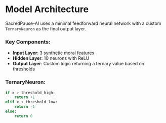 # Model Architecture

SacredPause-AI uses a minimal feedforward neural network with a custom `TernaryNeuron` as the final output layer.

### Key Components:
- **Input Layer**: 3 synthetic moral features
- **Hidden Layer**: 10 neurons with ReLU
- **Output Layer**: Custom logic returning a ternary value based on thresholds

### TernaryNeuron:
```python
if x > threshold_high:
    return +1
elif x < threshold_low:
    return -1
else:
    return 0
```

